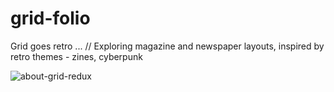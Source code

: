 # grid-folio
Grid goes retro ... // Exploring magazine and newspaper layouts, inspired by retro themes - zines, cyberpunk

![about-grid-redux](https://user-images.githubusercontent.com/44883733/60749609-54d36280-9f6a-11e9-99c9-94cc33d41cfc.png)
